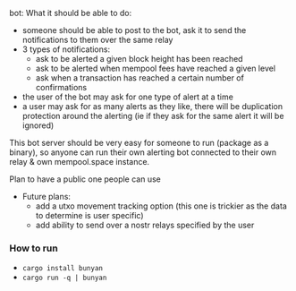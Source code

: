 bot:
What it should be able to do:
* someone should be able to post to the bot, ask it to send the notifications to them over the same relay
* 3 types of notifications:
    * ask to be alerted a given block height has been reached
    * ask to be alerted when mempool fees have reached a given level
    * ask when a transaction has reached a certain number of confirmations
* the user of the bot may ask for one type of alert at a time
* a user may ask for as many alerts as they like, there will be duplication protection around the alerting (ie if they ask for the same alert it will be ignored)


This bot server should be very easy for someone to run (package as a binary), so anyone can run their own alerting bot connected to their own relay & own mempool.space instance.

Plan to have a public one people can use


* Future plans:
   * add a utxo movement tracking option (this one is trickier as the data to determine is user specific)
   * add ability to send over a nostr relays specified by the user

### How to run
- `cargo install bunyan`
- `cargo run -q | bunyan`